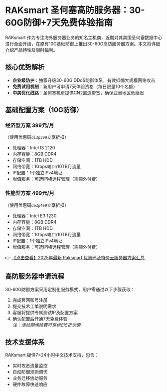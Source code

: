 # RAKsmart 圣何塞高防服务器：30-60G防御+7天免费体验指南

RAKsmart 作为专注海外服务器业务的知名主机商，近期对其美国圣何塞数据中心进行全面升级，在原有10G基础防御上推出30-60G高防服务器方案。本文将详细介绍产品特性及限时福利。

## 核心优势解析

- **企业级防护**：独家升级30-60G DDoS防御体系，有效抵御大规模网络攻击
- **免费试用机制**：新用户可申请7天体验资格（每日限量10个名额）
- **中美优化线路**：圣何塞机房提供CN2直连带宽，确保亚洲地区低延迟

## 基础配置方案（10G防御）

### 经济型方案 399元/月  
（使用优惠码`di3p399`立享折扣）  
- 处理器：Intel I3 2120  
- 内存容量：8GB DDR4  
- 存储空间：1TB HDD  
- 网络带宽：1Gbps端口/10TB月流量  
- IP配置：1个独立IPv4地址  
- 增值服务：可选IPMI远程管理（需额外付费）

### 性能型方案 499元/月  
（使用优惠码`de3p499`立享折扣）  
- 处理器：Intel E3 1230  
- 内存容量：8GB DDR4  
- 存储空间：1TB HDD  
- 网络带宽：1Gbps端口/10TB月流量  
- IP配置：1个独立IPv4地址  
- 增值服务：可选IPMI远程管理（需额外付费）

👉 [【点击查看】2025年最新 Raksmart 优惠码及特价云服务器方案汇总](https://bit.ly/raksmart)

## 高防服务器申请流程

30-60G防御方案采用定制化服务模式，用户需通过以下步骤获取：  
1. 完成官网账号注册  
2. 提交技术工单说明需求  
3. 客服将提供专属测试IP及配置方案  
4. 确认配置后开通7天免费体验  
*注：活动期间续费可享标价5折优惠*

## 技术支援体系

RAKsmart 提供7×24小时中文技术支持，包含：  
- 实时攻击流量监控  
- 自动防御规则调优  
- 业务迁移协助服务  
- 硬件故障快速响应